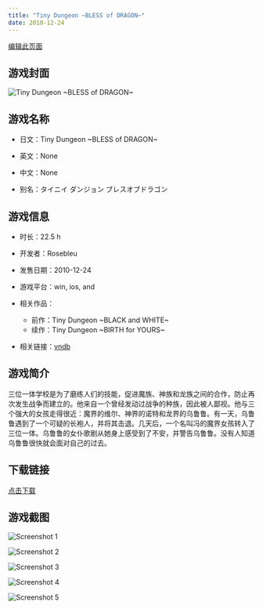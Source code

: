 ```yaml
---
title: "Tiny Dungeon ~BLESS of DRAGON~"
date: 2010-12-24
---
```

[编辑此页面](https://github.com/ACG-3/ADV3-source/blob/main/source/_posts/Tiny%20Dungeon%20~BLESS%20of%20DRAGON~.md)

## 游戏封面

![Tiny Dungeon ~BLESS of DRAGON~](https%3A//pan.timero.xyz/onedrive/img_lib_001/Tiny%20Dungeon%20~BLESS%20of%20DRAGON~_cover.avif)


## 游戏名称

- 日文：Tiny Dungeon ~BLESS of DRAGON~
- 英文：None
- 中文：None

- 别名：タイニイ ダンジョン ブレスオブドラゴン


## 游戏信息

- 时长：22.5 h
- 开发者：Rosebleu
- 发售日期：2010-12-24
- 游戏平台：win, ios, and
- 相关作品：
   - 前作：Tiny Dungeon ~BLACK and WHITE~
   - 续作：Tiny Dungeon ~BIRTH for YOURS~

- 相关链接：[vndb](https://vndb.org/v5412)


## 游戏简介

三位一体学校是为了磨练人们的技能，促进魔族、神族和龙族之间的合作，防止再次发生战争而建立的。他来自一个曾经发动过战争的种族，因此被人鄙视。他与三个强大的女孩走得很近：魔界的维尔、神界的诺特和龙界的乌鲁鲁。有一天，乌鲁鲁遇到了一个可疑的长袍人，并将其击退。几天后，一个名叫冯的魔界女孩转入了三位一体。乌鲁鲁的女仆歌剧从她身上感受到了不安，并警告乌鲁鲁。没有人知道乌鲁鲁很快就会面对自己的过去。




## 下载链接

[点击下载](https://pan.timero.xyz/onedrive/adv_lib_001/Tiny%20Dungeon%20~BLESS%20of%20DRAGON~)


## 游戏截图


![Screenshot 1](https%3A//pan.timero.xyz/onedrive/img_lib_001/Tiny%20Dungeon%20~BLESS%20of%20DRAGON~_Screenshot_1.avif)

![Screenshot 2](https%3A//pan.timero.xyz/onedrive/img_lib_001/Tiny%20Dungeon%20~BLESS%20of%20DRAGON~_Screenshot_2.avif)

![Screenshot 3](https%3A//pan.timero.xyz/onedrive/img_lib_001/Tiny%20Dungeon%20~BLESS%20of%20DRAGON~_Screenshot_3.avif)

![Screenshot 4](https%3A//pan.timero.xyz/onedrive/img_lib_001/Tiny%20Dungeon%20~BLESS%20of%20DRAGON~_Screenshot_4.avif)

![Screenshot 5](https%3A//pan.timero.xyz/onedrive/img_lib_001/Tiny%20Dungeon%20~BLESS%20of%20DRAGON~_Screenshot_5.avif)


